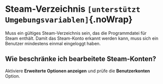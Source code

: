 # Steam-Verzeichnis `[unterstützt Umgebungsvariablen]`{.noWrap}

Muss ein gültiges Steam-Verzeichnis sein, das die Programmdatei für Steam enthält. Damit das Steam-Konto erkannt werden kann, muss sich ein Benutzer mindestens einmal eingeloggt haben.

## Wie beschränke ich bearbeitete Steam-Konten?

Aktiviere **Erweiterte Optionen anzeigen** und prüfe die **Benutzerkonten** Option.
